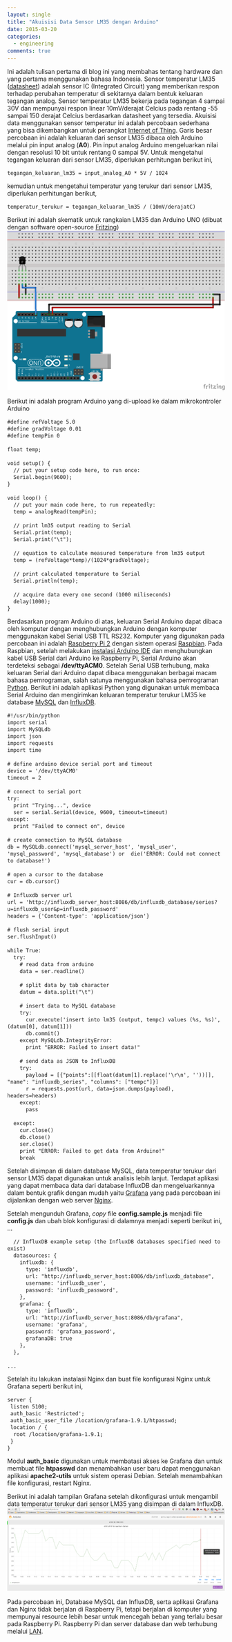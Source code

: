 ```yaml
---
layout: single
title: "Akuisisi Data Sensor LM35 dengan Arduino"
date: 2015-03-20
categories:
  - engineering
comments: true
---
```


Ini adalah tulisan pertama di blog ini yang membahas tentang hardware dan yang pertama menggunakan bahasa Indonesia. Sensor temperatur LM35 ([datasheet](http://www.ti.com/lit/ds/symlink/lm35.pdf)) adalah sensor IC (Integrated Circuit) yang memberikan respon terhadap perubahan temperatur di sekitarnya dalam bentuk keluaran tegangan analog. Sensor temperatur LM35 bekerja pada tegangan 4 sampai 30V dan mempunyai respon linear 10mV/derajat Celcius pada rentang -55 sampai 150 derajat Celcius berdasarkan datasheet yang tersedia. Akuisisi data menggunakan sensor temperatur ini adalah percobaan sederhana yang bisa dikembangkan untuk perangkat [Internet of Thing](http://whatis.techtarget.com/definition/Internet-of-Things). Garis besar percobaan ini adalah keluaran dari sensor LM35 dibaca oleh Arduino melalui pin input analog (**A0**). Pin input analog Arduino mengeluarkan nilai dengan resolusi 10 bit untuk rentang 0 sampai 5V. Untuk mengetahui tegangan keluaran dari sensor LM35, diperlukan perhitungan berikut ini,

    tegangan_keluaran_lm35 = input_analog_A0 * 5V / 1024

kemudian untuk mengetahui temperatur yang terukur dari sensor LM35, diperlukan perhitungan berikut,

    temperatur_terukur = tegangan_keluaran_lm35 / (10mV/derajatC)

Berikut ini adalah skematik untuk rangkaian LM35 dan Arduino UNO (dibuat dengan software open-source [Fritzing](http://fritzing.org/))
![LM35-Arduino](images/lm35-arduino_bb.png)

Berikut ini adalah program Arduino yang di-upload ke dalam mikrokontroler Arduino

    #define refVoltage 5.0
    #define gradVoltage 0.01
    #define tempPin 0

    float temp;

    void setup() {
      // put your setup code here, to run once:
      Serial.begin(9600);
    }

    void loop() {
      // put your main code here, to run repeatedly:
      temp = analogRead(tempPin);

      // print lm35 output reading to Serial
      Serial.print(temp);
      Serial.print("\t");

      // equation to calculate measured temperature from lm35 output
      temp = (refVoltage*temp)/(1024*gradVoltage);

      // print calculated temperature to Serial
      Serial.println(temp);

      // acquire data every one second (1000 miliseconds)
      delay(1000);
    }

Berdasarkan program Arduino di atas, keluaran Serial Arduino dapat dibaca oleh komputer dengan menghubungkan Arduino dengan komputer menggunakan kabel Serial USB TTL RS232. Komputer yang digunakan pada percobaan ini adalah [Raspberry Pi 2](http://www.raspberrypi.org/) dengan sistem operasi [Raspbian](http://www.raspbian.org/). Pada Raspbian, setelah melakukan [instalasi Arduino IDE](http://www.raspberrypi.org/forums/viewtopic.php?f=37&t=42530) dan menghubungkan kabel USB Serial dari Arduino ke Raspberry Pi, Serial Arduino akan terdeteksi sebagai **/dev/ttyACM0**. Setelah Serial USB terhubung, maka keluaran Serial dari Arduino dapat dibaca menggunakan berbagai macam bahasa pemrograman, salah satunya menggunakan bahasa pemrograman [Python](https://www.python.org/). Berikut ini adalah aplikasi Python yang digunakan untuk membaca Serial Arduino dan mengirimkan keluaran temperatur terukur LM35 ke database [MySQL](http://www.mysql.com/) dan [InfluxDB](http://influxdb.com/).

    #!/usr/bin/python
    import serial
    import MySQLdb
    import json
    import requests
    import time

    # define arduino device serial port and timeout
    device = '/dev/ttyACM0'
    timeout = 2

    # connect to serial port
    try:
      print "Trying...", device
      ser = serial.Serial(device, 9600, timeout=timeout)
    except:
      print "Failed to connect on", device

    # create connection to MySQL database
    db = MySQLdb.connect('mysql_server_host', 'mysql_user', 'mysql_password', 'mysql_database') or  die('ERROR: Could not connect to database!')

    # open a cursor to the database
    cur = db.cursor()

    # Influxdb server url
    url = 'http://influxdb_server_host:8086/db/influxdb_database/series?u=influxdb_user&p=influxdb_password'
    headers = {'Content-type': 'application/json'}

    # flush serial input
    ser.flushInput()

    while True:
      try:
        # read data from arduino
        data = ser.readline()

        # split data by tab character
        datum = data.split("\t")

        # insert data to MySQL database
        try:
          cur.execute('insert into lm35 (output, tempc) values (%s, %s)', (datum[0], datum[1]))
          db.commit()
        except MySQLdb.IntegrityError:
          print "ERROR: Failed to insert data!"

        # send data as JSON to InfluxDB
        try:
          payload = [{"points":[[float(datum[1].replace('\r\n', ''))]], "name": "influxdb_series", "columns": ["tempc"]}]
          r = requests.post(url, data=json.dumps(payload), headers=headers)
        except:
          pass

      except:
        cur.close()
        db.close()
        ser.close()
        print "ERROR: Failed to get data from Arduino!"
        break

Setelah disimpan di dalam database MySQL, data temperatur terukur dari sensor LM35 dapat digunakan untuk analisis lebih lanjut. Terdapat aplikasi yang dapat membaca data dari database InfluxDB dan mengeluarkannya dalam bentuk grafik dengan mudah yaitu [Grafana](http://grafana.org/) yang pada percobaan ini dijalankan dengan web server [Nginx](http://nginx.org/).

Setelah mengunduh Grafana, _copy_ file **config.sample.js** menjadi file **config.js** dan ubah blok konfigurasi di dalamnya menjadi seperti berikut ini,
...

      // InfluxDB example setup (the InfluxDB databases specified need to exist)
      datasources: {
        influxdb: {
          type: 'influxdb',
          url: "http://influxdb_server_host:8086/db/influxdb_database",
          username: 'influxdb_user',
          password: 'influxdb_password',
        },
        grafana: {
          type: 'influxdb',
          url: "http://influxdb_server_host:8086/db/grafana",
          username: 'grafana',
          password: 'grafana_password',
          grafanaDB: true
        },
      },

    ...

Setelah itu lakukan instalasi Nginx dan buat file konfigurasi Nginx untuk Grafana seperti berikut ini,

    server {
     listen 5100;
     auth_basic 'Restricted';
     auth_basic_user_file /location/grafana-1.9.1/htpasswd;
     location / {
      root /location/grafana-1.9.1;
     }
    }

Modul **auth_basic** digunakan untuk membatasi akses ke Grafana dan untuk membuat file **htpasswd** dan menambahkan user baru dapat menggunakan aplikasi **apache2-utils** untuk sistem operasi Debian. Setelah menambahkan file konfigurasi, restart Nginx.

Berikut ini adalah tampilan Grafana setelah dikonfigurasi untuk mengambil data temperatur terukur dari sensor LM35 yang disimpan di dalam InfluxDB.
![LM35 InfluxDB Grafana](images/lm35-grafana-1.PNG)

Pada percobaan ini, Database MySQL dan InfluxDB, serta aplikasi Grafana dan Nginx tidak berjalan di Raspberry Pi, tetapi berjalan di komputer yang mempunyai resource lebih besar untuk mencegah beban yang terlalu besar pada Raspberry Pi. Raspberry Pi dan server database dan web terhubung melalui [LAN](http://en.wikipedia.org/wiki/Local_area_network).
